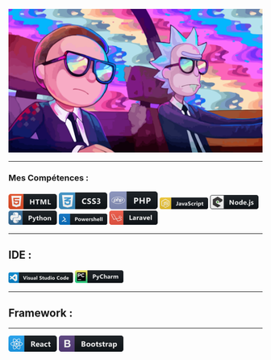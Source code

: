 ![Cover](https://github.com/BU33R/BU33R/blob/main/img/Rick2.png)
***
### Mes Compétences : 

![Cover](https://github.com/BU33R/BU33R/blob/main/img/HTML5.png)           ![Cover](https://github.com/BU33R/BU33R/blob/main/img/css3.png)
![Cover](https://github.com/BU33R/BU33R/blob/main/img/php.png)           ![Cover](https://github.com/BU33R/BU33R/blob/main/img/JS.png)
![Cover](https://github.com/BU33R/BU33R/blob/main/img/nodeJS.png)           ![Cover](https://github.com/BU33R/BU33R/blob/main/img/PY.png)
![Cover](https://github.com/BU33R/BU33R/blob/main/img/PS.png)
![Cover](https://github.com/BU33R/BU33R/blob/main/img/laravel.png)

***
 ## IDE :  

 ![Cover](https://github.com/BU33R/BU33R/blob/main/img/vs.png)          ![Cover](https://github.com/BU33R/BU33R/blob/main/img/PyCharme.png)


***
## Framework :
***
![Cover](https://github.com/BU33R/BU33R/blob/main/img/react.png)          ![Cover](https://github.com/BU33R/BU33R/blob/main/img/BS.png)







<!--

**BU33R/BU33R** is a ✨ _special_ ✨ repository because its `README.md` (this file) appears on your GitHub profile.

Here are some ideas to get you started:

- 🔭 I’m currently working on ...
- 🌱 I’m currently learning ...
- 👯 I’m looking to collaborate on ...
- 🤔 I’m looking for help with ...
- 💬 Ask me about ...
- 📫 How to reach me: ...
- 😄 Pronouns: ...
- ⚡ Fun fact: ...
-->
